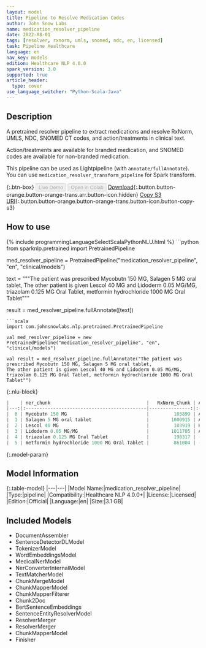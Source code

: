 ```yaml
---
layout: model
title: Pipeline to Resolve Medication Codes
author: John Snow Labs
name: medication_resolver_pipeline
date: 2022-08-01
tags: [resolver, rxnorm, umls, snomed, ndc, en, licensed]
task: Pipeline Healthcare
language: en
nav_key: models
edition: Healthcare NLP 4.0.0
spark_version: 3.0
supported: true
article_header:
  type: cover
use_language_switcher: "Python-Scala-Java"
---
```


## Description

A pretrained resolver pipeline to extract medications and resolve RxNorm, UMLS, NDC, SNOMED CT codes, and action/treatments in clinical text.

Action/treatments are available for branded medication, and SNOMED codes are available for non-branded medication.

This pipeline can be used as Lightpipeline (with `annotate/fullAnnotate`). You can use `medication_resolver_transform_pipeline` for Spark transform.

{:.btn-box}
<button class="button button-orange" disabled>Live Demo</button>
<button class="button button-orange" disabled>Open in Colab</button>
[Download](https://s3.amazonaws.com/auxdata.johnsnowlabs.com/clinical/models/medication_resolver_pipeline_en_4.0.0_3.0_1659376739181.zip){:.button.button-orange.button-orange-trans.arr.button-icon.hidden}
[Copy S3 URI](s3://auxdata.johnsnowlabs.com/clinical/models/medication_resolver_pipeline_en_4.0.0_3.0_1659376739181.zip){:.button.button-orange.button-orange-trans.button-icon.button-copy-s3}

## How to use



<div class="tabs-box" markdown="1">
{% include programmingLanguageSelectScalaPythonNLU.html %}
```python
from sparknlp.pretrained import PretrainedPipeline

med_resolver_pipeline = PretrainedPipeline("medication_resolver_pipeline", "en", "clinical/models")

text = """The patient was prescribed Mycobutn 150 MG, Salagen 5 MG oral tablet, 
The other patient is given Lescol 40 MG and Lidoderm 0.05 MG/MG, triazolam 0.125 MG Oral Tablet, metformin hydrochloride 1000 MG Oral Tablet"""

result = med_resolver_pipeline.fullAnnotate([text])
```
```scala
import com.johnsnowlabs.nlp.pretrained.PretrainedPipeline

val med_resolver_pipeline = new PretrainedPipeline("medication_resolver_pipeline", "en", "clinical/models")

val result = med_resolver_pipeline.fullAnnotate("The patient was prescribed Mycobutn 150 MG, Salagen 5 MG oral tablet, 
The other patient is given Lescol 40 MG and Lidoderm 0.05 MG/MG, triazolam 0.125 MG Oral Tablet, metformin hydrochloride 1000 MG Oral Tablet"")
```

{:.nlu-block}
```python
|    | ner_chunk                                   |   RxNorm_Chunk | Action              | Treatment                                  | UMLS     | SNOMED_CT   | NDC_Product   | NDC_Package   | entity   |
|---:|:--------------------------------------------|---------------:|:--------------------|:-------------------------------------------|:---------|:------------|:--------------|:--------------|:---------|
|  0 | Mycobutn 150 MG                             |         103899 | Antimiycobacterials | Infection                                  | C0353536 | -           | 00013-5301    | 00013-5301-17 | DRUG     |
|  1 | Salagen 5 MG oral tablet                    |        1000915 | Antiglaucomatous    | Cancer                                     | C0361693 | -           | 59212-0705    | 59212-0705-10 | DRUG     |
|  2 | Lescol 40 MG                                |         103919 | Hypocholesterolemic | Heterozygous Familial Hypercholesterolemia | C0353573 | -           | 00078-0234    | 00078-0234-05 | DRUG     |
|  3 | Lidoderm 0.05 MG/MG                         |        1011705 | Anesthetic          | Pain                                       | C0875706 | -           | 00247-2129    | 00247-2129-30 | DRUG     |
|  4 | triazolam 0.125 MG Oral Tablet              |         198317 | -                   | -                                          | C0690642 | 373981005   | 00054-4858    | 00054-4858-25 | DRUG     |
|  5 | metformin hydrochloride 1000 MG Oral Tablet |         861004 | -                   | -                                          | C0978482 | 376701008   | 00093-7214    | 00185-0221-01 | DRUG     |

```
</div>

{:.model-param}
## Model Information

{:.table-model}
|---|---|
|Model Name:|medication_resolver_pipeline|
|Type:|pipeline|
|Compatibility:|Healthcare NLP 4.0.0+|
|License:|Licensed|
|Edition:|Official|
|Language:|en|
|Size:|3.1 GB|

## Included Models

- DocumentAssembler
- SentenceDetectorDLModel
- TokenizerModel
- WordEmbeddingsModel
- MedicalNerModel
- NerConverterInternalModel
- TextMatcherModel
- ChunkMergeModel
- ChunkMapperModel
- ChunkMapperFilterer
- Chunk2Doc
- BertSentenceEmbeddings
- SentenceEntityResolverModel
- ResolverMerger
- ResolverMerger
- ChunkMapperModel
- Finisher
